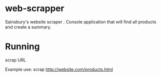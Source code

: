 # web-scrapper
Sainsbury's website scraper . Console application that will find all products and create a summary.

# Running
scrap URL

Example use:
scrap http://website.com/products.html
